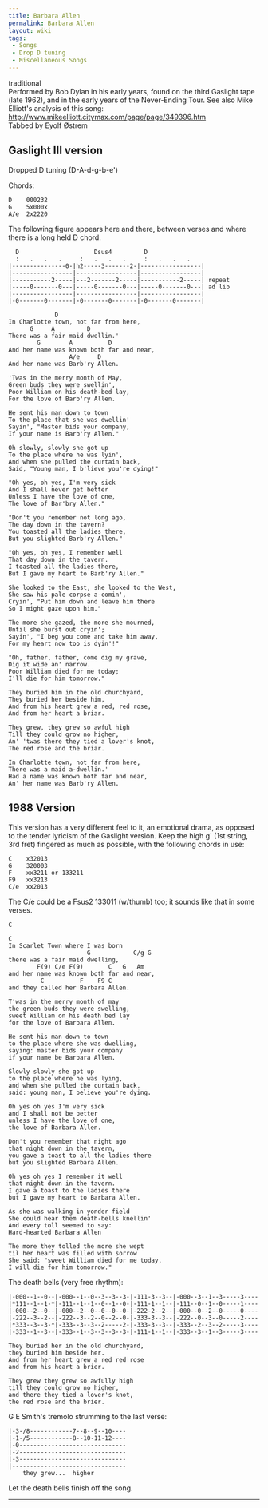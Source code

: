 ```yaml
---
title: Barbara Allen
permalink: Barbara Allen
layout: wiki
tags:
 - Songs
 - Drop D tuning
 - Miscellaneous Songs
---
```


traditional  
Performed by Bob Dylan in his early years, found on the third Gaslight
tape (late 1962), and in the early years of the Never-Ending Tour. See
also Mike Elliott's analysis of this song:
[<http://www.mikeelliott.citymax.com/page/page/349396.htm>](http://www.mikeelliott.citymax.com/page/page/349396.htm)  
Tabbed by Eyolf Østrem

<h2 class="songversion">
Gaslight III version

</h2>
Dropped D tuning (D-A-d-g-b-e')

Chords:

    D    000232
    G    5x000x
    A/e  2x2220

The following figure appears here and there, between verses and where
there is a long held D chord.

      D                     Dsus4         D
      :   .   .   .     :   .   .   .     :   .   .   .
    |---------------0-|h2-----3-------2-|-----------------|
    |-----------------|-----------------|-----------------|
    |-----------2-----|---2-------2-----|-----------2-----| repeat
    |-----0-------0---|-----0-------0---|-----0-------0---| ad lib
    |-----------------|-----------------|-----------------|
    |-0-------0-------|-0-------0-------|-0-------0-------|

                 D
    In Charlotte town, not far from here,
          G     A         D
    There was a fair maid dwellin.'
            G        A          D
    And her name was known both far and near,
                     A/e     D
    And her name was Barb'ry Allen.

    'Twas in the merry month of May,
    Green buds they were swellin',
    Poor William on his death-bed lay,
    For the love of Barb'ry Allen.

    He sent his man down to town
    To the place that she was dwellin'
    Sayin', "Master bids your company,
    If your name is Barb'ry Allen."

    Oh slowly, slowly she got up
    To the place where he was lyin',
    And when she pulled the curtain back,
    Said, "Young man, I b'lieve you're dying!"

    "Oh yes, oh yes, I'm very sick
    And I shall never get better
    Unless I have the love of one,
    The love of Bar'bry Allen."

    "Don't you remember not long ago,
    The day down in the tavern?
    You toasted all the ladies there,
    But you slighted Barb'ry Allen."

    "Oh yes, oh yes, I remember well
    That day down in the tavern.
    I toasted all the ladies there,
    But I gave my heart to Barb'ry Allen."

    She looked to the East, she looked to the West,
    She saw his pale corpse a-comin',
    Cryin', "Put him down and leave him there
    So I might gaze upon him."

    The more she gazed, the more she mourned,
    Until she burst out cryin';
    Sayin', "I beg you come and take him away,
    For my heart now too is dyin'!"

    "Oh, father, father, come dig my grave,
    Dig it wide an' narrow.
    Poor William died for me today;
    I'll die for him tomorrow."

    They buried him in the old churchyard,
    They buried her beside him,
    And from his heart grew a red, red rose,
    And from her heart a briar.

    They grew, they grew so awful high
    Till they could grow no higher,
    An' 'twas there they tied a lover's knot,
    The red rose and the briar.

    In Charlotte town, not far from here,
    There was a maid a-dwellin.'
    Had a name was known both far and near,
    An' her name was Barb'ry Allen.

<h2 class="songversion">
1988 Version

</h2>
This version has a very different feel to it, an emotional drama, as
opposed to the tender lyricism of the Gaslight version.  
Keep the high g' (1st string, 3rd fret) fingered as much as possible,
with the following chords in use:

    C    x32013
    G    320003
    F    xx3211 or 133211
    F9   xx3213
    C/e  xx2013

The C/e could be a Fsus2 133011 (w/thumb) too; it sounds like that in
some verses.

    C

    C
    In Scarlet Town where I was born
                          G            C/g G
    there was a fair maid dwelling,
            F(9) C/e F(9)       C   G   Am
    and her name was known both far and near,
             C          F    F9 C
    and they called her Barbara Allen.

    T'was in the merry month of may
    the green buds they were swelling,
    sweet William on his death bed lay
    for the love of Barbara Allen.

    He sent his man down to town
    to the place where she was dwelling,
    saying: master bids your company
    if your name be Barbara Allen.

    Slowly slowly she got up
    to the place where he was lying,
    and when she pulled the curtain back,
    said: young man, I believe you're dying.

    Oh yes oh yes I'm very sick
    and I shall not be better
    unless I have the love of one,
    the love of Barbara Allen.

    Don't you remember that night ago
    that night down in the tavern,
    you gave a toast to all the ladies there
    but you slighted Barbara Allen.

    Oh yes oh yes I remember it well
    that night down in the tavern.
    I gave a toast to the ladies there
    but I gave my heart to Barbara Allen.

    As she was walking in yonder field
    She could hear them death-bells knellin'
    And every toll seemed to say:
    Hard-hearted Barbara Allen

    The more they tolled the more she wept
    til her heart was filled with sorrow
    She said: "sweet William died for me today,
    I will die for him tomorrow."

The death bells (very free rhythm):

    |-000--1--0--|-000--1--0--3--3--3-|-111-3--3--|-000--3--1--3-----3----
    |*111--1--1-*|-111--1--1--0--1--0-|-111-1--1--|-111--0--1--0-----1----
    |-000--2--0--|-000--2--0--0--0--0-|-222-2--2--|-000--0--2--0-----0----
    |-222--3--2--|-222--3--2--0--2--0-|-333-3--3--|-222--0--3--0-----2----
    |*333--3--3-*|-333--3--3--2-----2-|-333-3--3--|-333--2--3--2-----3----
    |-333--1--3--|-333--1--3--3--3--3-|-111-1--1--|-333--3--1--3-----3----

    They buried her in the old churchyard,
    they buried him beside her.
    And from her heart grew a red red rose
    and from his heart a brier.

    They grew they grew so awfully high
    till they could grow no higher,
    and there they tied a lover's knot,
    the red rose and the brier.

G E Smith's tremolo strumming to the last verse:

    |-3-/8------------7--8--9--10----
    |-1-/5------------8--10-11-12----
    |-0------------------------------
    |-2------------------------------
    |-3------------------------------
    |--------------------------------
        they grew...  higher

Let the death bells finish off the song.

* * * * *
